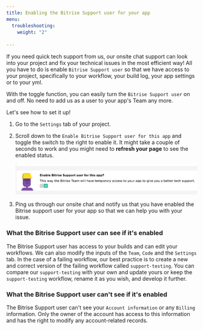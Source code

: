 ```yaml
---
title: Enabling the Bitrise Support user for your app
menu:
  troubleshooting:
    weight: "2"

---
```

If you need quick tech support from us, our onsite chat support can look into your project and fix your technical issues in the most efficient way! All you have to do is enable `Bitrise Support user` so that we have access to your project, specifically to your workflow, your build log, your app settings or to your yml.

With the toggle function, you can easily turn the `Bitrise Support user` on and off. No need to add us as a user to your app's Team any more.

Let's see how to set it up!

1. Go to the `Settings` tab of your project.
2. Scroll down to the `Enable Bitrise Support user for this app` and toggle the switch to the right to enable it.
   It might take a couple of seconds to work and you might need to **refresh your page** to see the enabled status.

   ![Screenshot](/img/troubleshooting/enable-bitrise-support-user.png)
3. Ping us through our onsite chat and notify us that you have enabled the Bitrise support user for your app so that we can help you with your issue.

### What the Bitrise Support user can see if it's enabled

The Bitrise Support user has access to your builds and can edit your workflows. We can also modify the inputs of the `Team`, `Code` and the `Settings` tab. In the case of a failing workflow, our best practice is to create a new and correct version of the failing workflow called `support-testing`. You can compare our `support-testing` with your own and update yours or keep the `support-testing` workflow, rename it as you wish, and develop it further.

### What the Bitrise Support user can't see if it's enabled

The Bitrise Support user can't see your `Account information` or any `Billing` information. Only the owner of the account has access to this information and has the right to modify any account-related records.